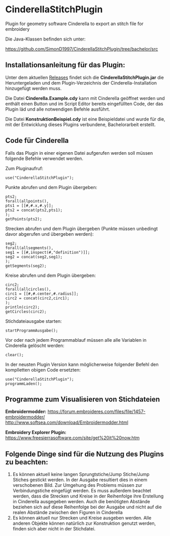 # CinderellaStitchPlugin
Plugin for geometry software Cinderella to export an stitch file for embroidery

Die Java-Klassen befinden sich unter:

https://github.com/SimonD1997/CinderellaStitchPlugin/tree/bachelor/src

## Installationsanleitung für das Plugin:

Unter dem aktuellen [Releases](https://github.com/SimonD1997/CinderellaStitchPlugin/releases/) findet sich die **CinderellaStitchPlugin.jar** die Heruntergeladen und dem Plugin-Verzeichnis der Cinderella-Installation hinzugefügt werden muss. 

Die Datei **Cinderella.Example.cdy** kann mit Cinderella geöffnet werden und enthält einen Button und im Script Editor bereits eingefüllten Code, der das Plugin läd und alle notwendigen Befehle ausführt. 

Die Datei **KonstruktionBeispiel.cdy** ist eine Beispieldatei und wurde für die, mit der Entwicklung dieses Plugins verbundene, Bachelorarbeit erstellt. 

## Code für Cinderella 
Falls das Plugin in einer eigenen Datei aufgerufen werden soll müssen folgende Befehle verwendet werden. 

Zum Pluginaufruf:
```
use("CinderellaStitchPlugin"); 
```
Punkte abrufen und dem Plugin übergeben:
```
pts2;
forall(allpoints(),
pts1 = [[#,#.x,#.y]];
pts2 = concat(pts2,pts1);
);
getPoints(pts2);
```
Strecken abrufen und dem Plugin übergeben (Punkte müssen unbedingt davor abgerufen und übergeben werden):
```
seg2;
forall(allsegments(),
seg1 = [[#,inspect(#,"definition")]];
seg2 = concat(seg2,seg1);
);
getSegments(seg2);
```
Kreise abrufen und dem Plugin übergeben:
```
circ2;
forall(allcircles(),
circ1 = [[#,#.center,#.radius]];
circ2 = concat(circ2,circ1);
);
println(circ2);
getCircles(circ2);
```
Stichdateiausgabe starten:
```
startProgrammAusgabe();
```
Vor oder nach jedem Programmablauf müssen alle alle Variablen in Cinderella gelöscht werden:
```
clear(); 
```
In der neusten Plugin Version kann möglicherweise folgender Befehl den komplletten obigen Code ersetzten:
```
use("CinderellaStitchPlugin"); 
programmLaden();
```
## Programme zum Visualisieren von Stichdateien
**Embroidermodder:**
https://forum.embroideres.com/files/file/1457-embroidermodder/
http://www.softsea.com/download/Embroidermodder.html

**Embroidery Explorer Plugin:**
https://www.freesierrasoftware.com/site/get%20it%20now.htm

## Folgende Dinge sind für die Nutzung des Plugins zu beachten:
1. Es können aktuell keine langen Sprungtstiche/Jump Stiche/Jump Stiches gestickt werden. In der Ausgabe resultiert dies in einem verschobenen Bild. Zur Umgehung des Problems müssen zur Verbindungstiche eingefügt werden. Es muss außerdem beachtet werden, dass die Strecken und Kreise in der Reihenfolge ihre Erstellung in Cinderella ausgegeben werden. Auch die benötigten Abstände beziehen sich auf diese Reihenfolge bei der Ausgabe und nicht auf die realen Abstände zwischen den Figuren in Cinderella
2. Es können aktuell nur Strecken und Kreise ausgeben werden. Alle anderen Objekte können natürlich zur Konstruktion genutzt werden, finden sich aber nicht in der Stichdatei. 
